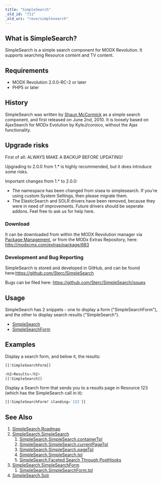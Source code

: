 ```yaml
---
title: "SimpleSearch"
_old_id: "711"
_old_uri: "revo/simplesearch"
---
```


## What is SimpleSearch?

 SimpleSearch is a simple search component for MODX Revolution. It supports searching Resource content and TV content.

## Requirements

- MODX Revolution 2.0.0-RC-2 or later
- PHP5 or later

## History

 SimpleSearch was written by [Shaun McCormick](https://github.com/splittingred) as a simple search component, and first released on June 2nd, 2010. It is loosely based on AjaxSearch for MODx Evolution by KyleJ/coroico, without the Ajax functionality.

## Upgrade risks

First of all: ALWAYS MAKE A BACKUP BEFORE UPDATING!

 Upgrading to 2.0.0 from 1.\* is highly recommended, but it does introduce some risks.

 Important changes from 1.\* to 2.0.0:

- The namespace has been changed from sisea to simplesearch. If you're using custom System Settings, then please migrate them.
- The ElasticSearch and SOLR drivers have been removed, because they were in need of improvements. Future drivers should be seperate addons. Feel free to ask us for help here.

### Download

 It can be downloaded from within the MODX Revolution manager via [Package Management](developing-in-modx/advanced-development/package-management "Package Management"), or from the MODx Extras Repository, here: <http://modxcms.com/extras/package/683>

### Development and Bug Reporting

 SimpleSearch is stored and developed in GitHub, and can be found here:<https://github.com/Sterc/SimpleSearch>

 Bugs can be filed here: <https://github.com/Sterc/SimpleSearch/issues>

## Usage

 SimpleSearch has 2 snippets - one to display a form ("SimpleSearchForm"), and the other to display search results ("SimpleSearch").

- [SimpleSearch](extras/simplesearch/simplesearch.simplesearch "SimpleSearch.SimpleSearch")
- [SimpleSearchForm](extras/simplesearch/simplesearch.simplesearchform "SimpleSearch.SimpleSearchForm")

## Examples

 Display a search form, and below it, the results:

``` php
[[!SimpleSearchForm]]

<h2>Results</h2>
[[!SimpleSearch]]
```

 Display a Search form that sends you to a results page in Resource 123 (which has the SimpleSearch call in it):

``` php
[[!SimpleSearchForm? &landing=`123`]]
```

## See Also

1. [SimpleSearch.Roadmap](extras/simplesearch/simplesearch.roadmap)
2. [SimpleSearch.SimpleSearch](extras/simplesearch/simplesearch.simplesearch)
     1. [SimpleSearch.SimpleSearch.containerTpl](extras/simplesearch/simplesearch.simplesearch/simplesearch.simplesearch.containertpl)
     2. [SimpleSearch.SimpleSearch.currentPageTpl](extras/simplesearch/simplesearch.simplesearch/simplesearch.simplesearch.currentpagetpl)
     3. [SimpleSearch.SimpleSearch.pageTpl](extras/simplesearch/simplesearch.simplesearch/simplesearch.simplesearch.pagetpl)
     4. [SimpleSearch.SimpleSearch.tpl](extras/simplesearch/simplesearch.simplesearch/simplesearch.simplesearch.tpl)
     5. [SimpleSearch.Faceted Search Through PostHooks](extras/simplesearch/simplesearch.simplesearch/simplesearch.faceted-search-through-posthooks)
3. [SimpleSearch.SimpleSearchForm](extras/simplesearch/simplesearch.simplesearchform)
     1. [SimpleSearch.SimpleSearchForm.tpl](extras/simplesearch/simplesearch.simplesearchform/simplesearch.simplesearchform.tpl)
4. [SimpleSearch.Solr](extras/simplesearch/simplesearch.solr)
